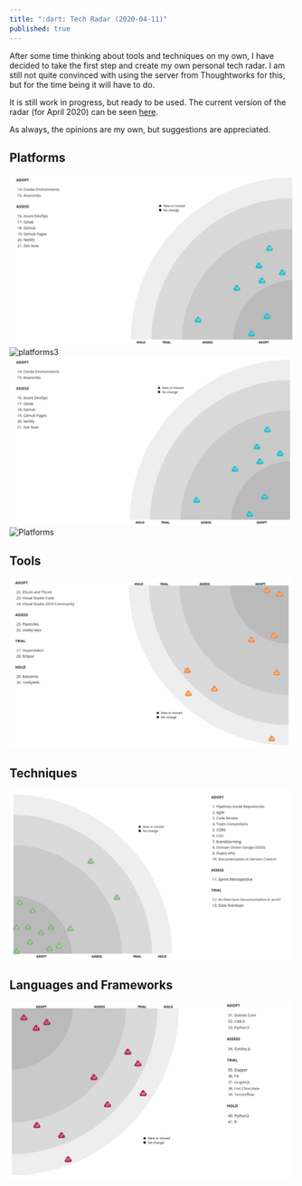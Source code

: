 ```yaml
---
title: ":dart: Tech Radar (2020-04-11)"
published: true
---
```


After some time thinking about tools and techniques on my own, I have decided to take the first step and create my own personal tech radar. I am still not quite convinced with using the server from Thoughtworks for this, but for the time being it will have to do.

It is still work in progress, but ready to be used. The current version of the radar (for April 2020) can be seen [here](https://radar.thoughtworks.com/?sheetId=https%3A%2F%2Fraw.githubusercontent.com%2Fmarsop%2Ftechradar%2Fmaster%2FAlberto%2520Gregorio%27s%2520Tech%2520Radar%25202020-04.csv).

As always, the opinions are my own, but suggestions are appreciated.

## Platforms

![platforms2](/assets/2020-04-11-platforms.png)
![platforms3](/2020-04-11-platforms.png)
<img src="/assets/2020-04-11-platforms.png" alt="Platforms" width="500"/>
<img src="/2020-04-11-platforms.png" alt="Platforms" width="500"/>

## Tools

<img src="assets/2020-04-11-tools.png" alt="Tools" width="500"/>

## Techniques

<img src="assets/2020-04-11-techniques.png" alt="Techniques" width="500"/>

## Languages and Frameworks

<img src="assets/2020-04-11-languages.png" alt="Languages and Frameworks" width="500"/>
